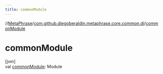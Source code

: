 ```yaml
---
title: commonModule
---
```

//[MetaPhrase](../../index.html)/[com.github.diegoberaldin.metaphrase.core.common.di](index.html)/[commonModule](common-module.html)



# commonModule



[jvm]\
val [commonModule](common-module.html): Module




